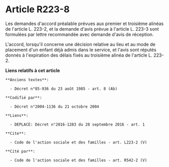 # Article R223-8

Les demandes d'accord préalable prévues aux premier et troisième alinéas de l'article L. 223-2, et la demande d'avis prévue à
l'article L. 223-3 sont formulées par lettre recommandée avec demande d'avis de réception. 

L'accord, lorsqu'il concerne une décision relative au lieu et au mode de placement d'un enfant déjà admis dans le service, et
l'avis sont réputés donnés à l'expiration des délais fixés au troisième alinéa de l'article L. 223-2.

**Liens relatifs à cet article**

	**Anciens textes**:

	  - Décret n°85-936 du 23 août 1985 - art. 8 (Ab)

	**Codifié par**:

	  - Décret n°2004-1136 du 21 octobre 2004

	**Liens**:

	  - DEPLACE: Décret n°2016-1283 du 28 septembre 2016 - art. 1

	**Cite**:

	  - Code de l'action sociale et des familles - art. L223-2 (V)

	**Cité par**:

	  - Code de l'action sociale et des familles - art. R542-2 (V)
